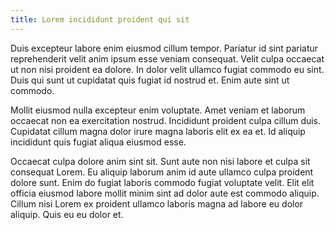 ```yaml
---
title: Lorem incididunt proident qui sit
---
```


Duis excepteur labore enim eiusmod cillum tempor. Pariatur id sint pariatur reprehenderit velit anim ipsum esse veniam consequat. Velit culpa occaecat ut non nisi proident ea dolore. In dolor velit ullamco fugiat commodo eu sint. Duis qui sunt ut cupidatat quis fugiat id nostrud et. Enim aute sint ut commodo.

Mollit eiusmod nulla excepteur enim voluptate. Amet veniam et laborum occaecat non ea exercitation nostrud. Incididunt proident culpa cillum duis. Cupidatat cillum magna dolor irure magna laboris elit ex ea et. Id aliquip incididunt quis fugiat aliqua eiusmod esse.

Occaecat culpa dolore anim sint sit. Sunt aute non nisi labore et culpa sit consequat Lorem. Eu aliquip laborum anim id aute ullamco culpa proident dolore sunt. Enim do fugiat laboris commodo fugiat voluptate velit. Elit elit officia eiusmod labore mollit minim sint ad dolor aute est commodo aliquip. Cillum nisi Lorem ex proident ullamco laboris magna ad labore eu dolor aliquip. Quis eu eu dolor et.